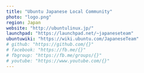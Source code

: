 ```yaml
---
title: "Ubuntu Japanese Local Community"
photo: "logo.png"
region: Japan
website: "http://ubuntulinux.jp/"
launchpad: "https://launchpad.net/~japaneseteam"
ubuntuwiki: "https://wiki.ubuntu.com/JapaneseTeam"
# github: "https://github.com/{}"
# facebook: "https://fb.me/{}"
# fbgroup: "https://fb.me/groups/{}"
# youtube: "https://www.youtube.com/{}"
---
```

